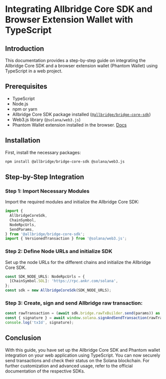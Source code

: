 
# Integrating Allbridge Core SDK and Browser Extension Wallet with TypeScript

## Introduction
This documentation provides a step-by-step guide on integrating the Allbridge Core SDK and a browser extension wallet (Phantom Wallet) using TypeScript in a web project.

## Prerequisites
- TypeScript
- Node.js
- npm or yarn
- Allbridge Core SDK package installed ([`@allbridge/bridge-core-sdk`](https://www.npmjs.com/package/@allbridge/bridge-core-sdk))
- Web3.js library (`@solana/web3.js`)
- Phantom Wallet extension installed in the browser. [Docs](https://docs.phantom.app/)

## Installation
First, install the necessary packages:

```bash
npm install @allbridge/bridge-core-sdk @solana/web3.js
```

## Step-by-Step Integration

### Step 1: Import Necessary Modules

Import the required modules and initialize the Allbridge Core SDK:

```typescript
import {
  AllbridgeCoreSdk,
  ChainSymbol,
  NodeRpcUrls,
  SendParams,
} from '@allbridge/bridge-core-sdk';
import { VersionedTransaction } from '@solana/web3.js';
```

### Step 2: Define Node URLs and initialize SDK

Set up the node URLs for the different chains and initialize the Allbridge Core SDK.

```typescript
const SDK_NODE_URLS: NodeRpcUrls = {
  [ChainSymbol.SOL]: 'https://rpc.ankr.com/solana',
};
const sdk = new AllbridgeCoreSdk(SDK_NODE_URLS);
```

### Step 3: Create, sign and send Allbridge raw transaction:

```typescript
const rawTransaction = (await sdk.bridge.rawTxBuilder.send(params)) as VersionedTransaction;
const { signature } = await window.solana.signAndSendTransaction(rawTransaction);
console.log('txId', signature);
```

## Conclusion

With this guide, you have set up the Allbridge Core SDK and Phantom wallet integration on your web application using TypeScript. You can now securely send transactions and check their status on the Solana blockchain. For further customization and advanced usage, refer to the official documentation of the respective SDKs.
